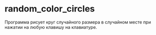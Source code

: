 # random_color_circles
Программа рисует круг случайного размера в случайном месте при нажатии на любую клавишу на клавиатуре.
